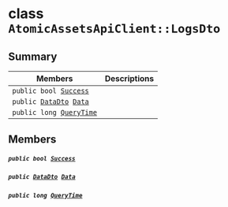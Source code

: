 # class `AtomicAssetsApiClient::LogsDto` 

## Summary

 Members                                | Descriptions                                
----------------------------------------|---------------------------------------------
`public bool `[`Success`](#class_atomic_assets_api_client_1_1_logs_dto_1a506fb037fbb6bfe8f254c021a2c3cfac) | 
`public `[`DataDto`](.github/workflows/documentation/md/AtomicAssetsApiClient--LogsDto--DataDto.md#class_atomic_assets_api_client_1_1_logs_dto_1_1_data_dto)` `[`Data`](#class_atomic_assets_api_client_1_1_logs_dto_1a6ed89521b3da4f30d2ab82c36d0afd13) | 
`public long `[`QueryTime`](#class_atomic_assets_api_client_1_1_logs_dto_1a6cc7a06930fbe1e28eb7eed2599015c9) | 

## Members

##### `public bool `[`Success`](#class_atomic_assets_api_client_1_1_logs_dto_1a506fb037fbb6bfe8f254c021a2c3cfac) 

##### `public `[`DataDto`](.github/workflows/documentation/md/AtomicAssetsApiClient--LogsDto--DataDto.md#class_atomic_assets_api_client_1_1_logs_dto_1_1_data_dto)` `[`Data`](#class_atomic_assets_api_client_1_1_logs_dto_1a6ed89521b3da4f30d2ab82c36d0afd13) 

##### `public long `[`QueryTime`](#class_atomic_assets_api_client_1_1_logs_dto_1a6cc7a06930fbe1e28eb7eed2599015c9) 

